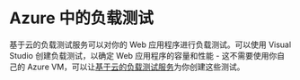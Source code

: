 <properties linkid="develop-net-architecture-load-testing" urlDisplayName="Load Testing Pattern" pageTitle="Load Testing Application Pattern - Azure Architecture Patterns" metaKeywords="" description="Find architectural overviews and design patterns that describe how to implement a load testing system on Azure." metaCanonical="" services="" documentationCenter=".NET" title="Load Testing in Azure" authors="" solutions="" manager="" editor="" />
<tags ms.service=""
    ms.date="11/25/2014"
    wacn.date="04/11/2015"
    />

# Azure 中的负载测试

基于云的负载测试服务可以对你的 Web 应用程序进行负载测试。可以使用 Visual Studio 创建负载测试，以确定 Web 应用程序的容量和性能 - 这不需要使用你自己的 Azure VM，可以让[基于云的负载测试服务][基于云的负载测试服务]为你创建这些测试。

<!--links-->
<!--images-->

  [基于云的负载测试服务]: http://tfs.visualstudio.com/zh-cn/learn/load-testing
